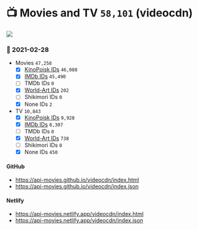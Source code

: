 # :tv: Movies and TV `58,101` (videocdn)

<a href="https://API-Movies.github.io"><img src="https://API-Movies.github.io/banner.png?cache"></a>

### :date: 2021-02-28
- Movies `47,258`
  - [x] <a href="https://API-Movies.github.io/videocdn/movie_kinopoisk_ids.json">KinoPoisk IDs</a> `46,088`
  - [x] <a href="https://API-Movies.github.io/videocdn/movie_imdb_ids.json">IMDb IDs</a> `45,490`
  - [ ] TMDb IDs `0`
  - [x] <a href="https://API-Movies.github.io/videocdn/movie_world_art_ids.json">World-Art IDs</a> `202`
  - [ ] Shikimori IDs `0`
  - [x] None IDs `2`
- TV `10,843`
  - [x] <a href="https://API-Movies.github.io/videocdn/tv_kinopoisk_ids.json">KinoPoisk IDs</a> `9,928`
  - [x] <a href="https://API-Movies.github.io/videocdn/tv_imdb_ids.json">IMDb IDs</a> `8,307`
  - [ ] TMDb IDs `0`
  - [x] <a href="https://API-Movies.github.io/videocdn/tv_world_art_ids.json">World-Art IDs</a> `738`
  - [ ] Shikimori IDs `0`
  - [x] None IDs `450`
#### GitHub
- <a href='https://api-movies.github.io/videocdn/index.html' target='_blank'>https://api-movies.github.io/videocdn/index.html</a>
- <a href='https://api-movies.github.io/videocdn/index.json' target='_blank'>https://api-movies.github.io/videocdn/index.json</a>
#### Netlify
- <a href='https://api-movies.netlify.app/videocdn/index.html' target='_blank'>https://api-movies.netlify.app/videocdn/index.html</a>
- <a href='https://api-movies.netlify.app/videocdn/index.json' target='_blank'>https://api-movies.netlify.app/videocdn/index.json</a>

